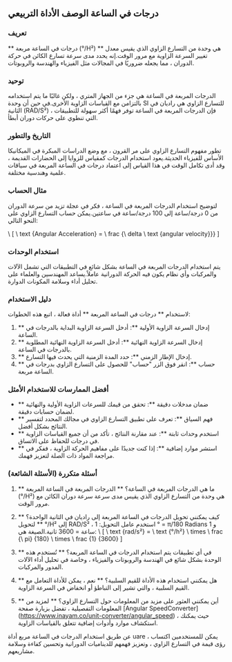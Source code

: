 ## درجات في الساعة الوصف الأداة التربيعي

### تعريف
** درجات في الساعة مربعة (°/H²) ** هي وحدة من التسارع الزاوي الذي يقيس معدل تغيير السرعة الزاوية مع مرور الوقت.إنه يحدد مدى سرعة تسارع الكائن في حركة الدوران ، مما يجعله ضروريًا في المجالات مثل الفيزياء والهندسة والروبوتات.

### توحيد
الدرجات المربعة في الساعة هي جزء من الجهاز المتري ، ولكن غالبًا ما يتم استخدامه بالتزامن مع القياسات الزاوية الأخرى.في حين أن وحدة SI للتسارع الزاوي هي راديان في الثانية (RAD/S²) ، فإن الدرجات المربعة في الساعة توفر فهمًا أكثر سهولة للتطبيقات التي تنطوي على حركات دوران أبطأ.

### التاريخ والتطور
تطور مفهوم التسارع الزاوي على مر القرون ، مع وضع الدراسات المبكرة في الميكانيكا الأساس للفيزياء الحديثة.يعود استخدام الدرجات كمقياس للزوايا إلى الحضارات القديمة ، وقد أدى تكامل الوقت في هذا القياس إلى اعتماد درجات في الساعة المربعة في سياقات علمية وهندسية مختلفة.

### مثال الحساب
لتوضيح استخدام الدرجات المربعة في الساعة ، فكر في عجلة تزيد من سرعة الدوران من 0 درجة/ساعة إلى 100 درجة/ساعة في ساعتين.يمكن حساب التسارع الزاوي على النحو التالي:

\ [
\ text {Angular Acceleration} = \ frac {\ delta \ text {angular velocity}}}
\]

### استخدام الوحدات
يتم استخدام الدرجات المربعة في الساعة بشكل شائع في التطبيقات التي تشمل الآلات والمركبات وأي نظام يكون فيه الحركة الدورانية عاملاً.يساعد المهندسين والعلماء على تحليل أداء وسلامة المكونات الدوارة.

### دليل الاستخدام
لاستخدام ** درجات في الساعة المربعة ** أداة فعالة ، اتبع هذه الخطوات:
1. ** إدخال السرعة الزاوية الأولية **: أدخل السرعة الزاوية البداية بالدرجات في الساعة.
2. ** إدخال السرعة الزاوية النهائية **: أدخل السرعة الزاوية النهائية المطلوبة بالدرجات في الساعة.
3. ** إدخال الإطار الزمني **: حدد المدة الزمنية التي يحدث فيها التسارع.
4. ** حساب **: انقر فوق الزر "حساب" للحصول على التسارع الزاوي بدرجات في الساعة مربعة.

### أفضل الممارسات للاستخدام الأمثل
- ** ضمان مدخلات دقيقة **: تحقق من قيمك للسرعات الزاوية الأولية والنهائية لضمان حسابات دقيقة.
- ** فهم السياق **: تعرف على تطبيق التسارع الزاوي في مجالك المحدد لتفسير النتائج بشكل أفضل.
- ** استخدم وحدات ثابتة **: عند مقارنة النتائج ، تأكد من أن جميع القياسات الزاوية في درجات للحفاظ على الاتساق.
- ** استشر موارد إضافية **: إذا كنت جديدًا على مفاهيم الحركة الزاوية ، ففكر في مراجعة المواد ذات الصلة لتعزيز فهمك.

### أسئلة متكررة (الأسئلة الشائعة)

1. ** ما هي الدرجات المربعة في الساعة؟ **
الدرجات المربعة في الساعة المربعة (°/H²) هي وحدة من التسارع الزاوي الذي يقيس مدى سرعة سرعة دوران الكائن مع مرور الوقت.

2. ** كيف يمكنني تحويل الدرجات في الساعة المربعة إلى راديان في الثانية الواحدة؟ **
لتحويل °/H² إلى RAD/S² ، استخدم عامل التحويل: 1 ° = π/180 Radians و 1 ساعة = 3600 ثانية.الصيغة هي:
\ [
\ text {rad/s²} = \ text {°/h²} \ times \ frac {\ pi} {180} \ times \ frac {1} {3600}
\]

3. ** في أي تطبيقات يتم استخدام الدرجات في الساعة المربعة؟ **
تُستخدم هذه الوحدة بشكل شائع في الهندسة والروبوتات والفيزياء ، وخاصة في تحليل أداء الآلات المدور والمركبات.

4. ** هل يمكنني استخدام هذه الأداة للقيم السلبية؟ **
نعم ، يمكن للأداة التعامل مع القيم السلبية ، والتي تشير إلى التباطؤ أو انخفاض في السرعة الزاوية.

5. ** أين يمكنني العثور على مزيد من المعلومات حول التسارع الزاوي؟ **
لمزيد من المعلومات التفصيلية ، تفضل بزيارة صفحة [Angular Speed ​​Converter] (https://www.inayam.co/unit-converter/angular_speed) ، حيث يمكنك استكشاف موارد وأدوات إضافية تتعلق بالقياسات الزاوية.

عن طريق استخدام الدرجات في الساعة مربع أداة uare ، يمكن للمستخدمين اكتساب رؤى قيمة في التسارع الزاوي ، وتعزيز فهمهم للديناميات الدورانية وتحسين كفاءة وسلامة مشاريعهم.